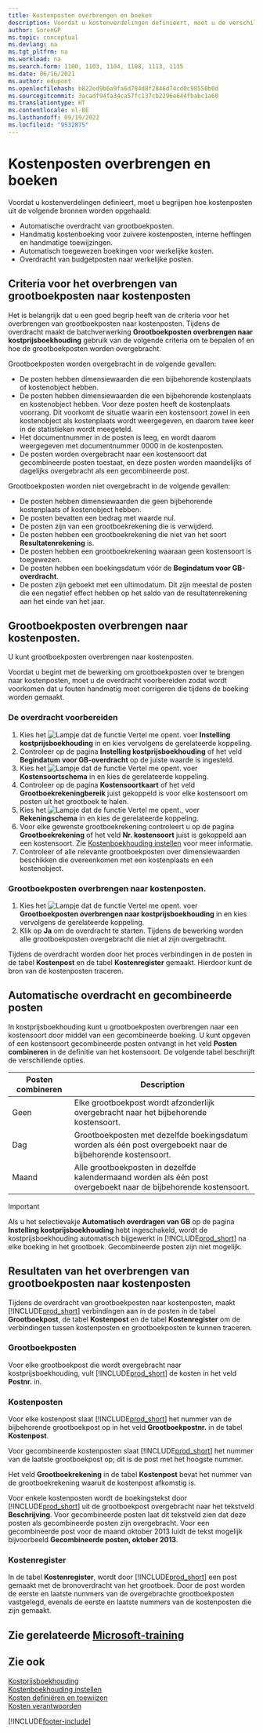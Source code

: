 ```yaml
---
title: Kostenposten overbrengen en boeken
description: Voordat u kostenverdelingen definieert, moet u de verschillende bronnen begrijpen waaruit kostenposten afkomstig zijn.
author: SorenGP
ms.topic: conceptual
ms.devlang: na
ms.tgt_pltfrm: na
ms.workload: na
ms.search.form: 1100, 1103, 1104, 1108, 1113, 1135
ms.date: 06/16/2021
ms.author: edupont
ms.openlocfilehash: b822ed9b6a9fa6d784d8f2846d74cd0c98550b0d
ms.sourcegitcommit: 3acadf94fa34ca57fc137cb2296e644fbabc1a60
ms.translationtype: HT
ms.contentlocale: nl-BE
ms.lasthandoff: 09/19/2022
ms.locfileid: "9532875"
---
```

# <a name="transferring-and-posting-cost-entries"></a>Kostenposten overbrengen en boeken

Voordat u kostenverdelingen definieert, moet u begrijpen hoe kostenposten uit de volgende bronnen worden opgehaald:  

- Automatische overdracht van grootboekposten.  
- Handmatig kostenboeking voor zuivere kostenposten, interne heffingen en handmatige toewijzingen.  
- Automatisch toegewezen boekingen voor werkelijke kosten.  
- Overdracht van budgetposten naar werkelijke posten.

## <a name="criteria-for-transferring-general-ledger-entries-to-cost-entries"></a>Criteria voor het overbrengen van grootboekposten naar kostenposten

Het is belangrijk dat u een goed begrip heeft van de criteria voor het overbrengen van grootboekposten naar kostenposten. Tijdens de overdracht maakt de batchverwerking **Grootboekposten overbrengen naar kostprijsboekhouding** gebruik van de volgende criteria om te bepalen of en hoe de grootboekposten worden overgebracht.  

Grootboekposten worden overgebracht in de volgende gevallen:  

- De posten hebben dimensiewaarden die een bijbehorende kostenplaats of kostenobject hebben.  
- De posten hebben dimensiewaarden die een bijbehorende kostenplaats en kostenobject hebben. Voor deze posten heeft de kostenplaats voorrang. Dit voorkomt de situatie waarin een kostensoort zowel in een kostenobject als kostenplaats wordt weergegeven, en daarom twee keer in de statistieken wordt meegeteld.  
- Het documentnummer in de posten is leeg, en wordt daarom weergegeven met documentnummer 0000 in de kostenposten.  
- De posten worden overgebracht naar een kostensoort dat gecombineerde posten toestaat, en deze posten worden maandelijks of dagelijks overgebracht als een gecombineerde post.  

Grootboekposten worden niet overgebracht in de volgende gevallen:  

- De posten hebben dimensiewaarden die geen bijbehorende kostenplaats of kostenobject hebben.  
- De posten bevatten een bedrag met waarde nul.  
- De posten zijn van een grootboekrekening die is verwijderd.  
- De posten hebben een grootboekrekening die niet van het soort **Resultatenrekening** is.  
- De posten hebben een grootboekrekening waaraan geen kostensoort is toegewezen.  
- De posten hebben een boekingsdatum vóór de **Begindatum voor GB-overdracht**.  
- De posten zijn geboekt met een ultimodatum. Dit zijn meestal de posten die een negatief effect hebben op het saldo van de resultatenrekening aan het einde van het jaar.

## <a name="transferring-general-ledger-entries-to-cost-entries"></a>Grootboekposten overbrengen naar kostenposten.

U kunt grootboekposten overbrengen naar kostenposten.  

Voordat u begint met de bewerking om grootboekposten over te brengen naar kostenposten, moet u de overdracht voorbereiden zodat wordt voorkomen dat u fouten handmatig moet corrigeren die tijdens de boeking worden gemaakt.  

### <a name="to-prepare-the-transfer"></a>De overdracht voorbereiden  

1.  Kies het ![Lampje dat de functie Vertel me opent.](media/ui-search/search_small.png "Vertel me wat u wilt doen") voer **Instelling kostprijsboekhouding** in en kies vervolgens de gerelateerde koppeling.  
2.  Controleer op de pagina **Instelling kostprijsboekhouding** of het veld **Begindatum voor GB-overdracht** op de juiste waarde is ingesteld.  
3.  Kies het ![Lampje dat de functie Vertel me opent.](media/ui-search/search_small.png "Vertel me wat u wilt doen") voer **Kostensoortschema** in en kies de gerelateerde koppeling.  
4.  Controleer op de pagina **Kostensoortkaart** of het veld **Grootboekrekeningbereik** juist gekoppeld is voor elke kostensoort om posten uit het grootboek te halen.  
5.  Kies het ![Lampje dat de functie Vertel me opent.](media/ui-search/search_small.png "Vertel me wat u wilt doen"), voer **Rekeningschema** in en kies de gerelateerde koppeling.  
6.  Voor elke gewenste grootboekrekening controleert u op de pagina **Grootboekrekening** of het veld **Nr. kostensoort** juist is gekoppeld aan een kostensoort. Zie [Kostenboekhouding instellen](finance-set-up-cost-accounting.md) voor meer informatie.  
7.  Controleer of alle relevante grootboekposten over dimensiewaarden beschikken die overeenkomen met een kostenplaats en een kostenobject.  

### <a name="to-transfer-general-ledger-entries-to-cost-entries"></a>Grootboekposten overbrengen naar kostenposten.

1.  Kies het ![Lampje dat de functie Vertel me opent.](media/ui-search/search_small.png "Vertel me wat u wilt doen") voer **Grootboekposten overbrengen naar kostprijsboekhouding** in en kies vervolgens de gerelateerde koppeling.  
2.  Klik op **Ja** om de overdracht te starten. Tijdens de bewerking worden alle grootboekposten overgebracht die niet al zijn overgebracht.  

Tijdens de overdracht worden door het proces verbindingen in de posten in de tabel **Kostenpost** en de tabel **Kostenregister** gemaakt. Hierdoor kunt de bron van de kostenposten traceren.

## <a name="automatic-transfer-and-combined-entries"></a>Automatische overdracht en gecombineerde posten

In kostprijsboekhouding kunt u grootboekposten overbrengen naar een kostensoort door middel van een gecombineerde boeking. U kunt opgeven of een kostensoort gecombineerde posten ontvangt in het veld **Posten combineren** in de definitie van het kostensoort. De volgende tabel beschrijft de verschillende opties.  

|Posten combineren|Description|  
|---------------------|-----------------|  
|Geen|Elke grootboekpost wordt afzonderlijk overgebracht naar het bijbehorende kostensoort.|  
|Dag|Grootboekposten met dezelfde boekingsdatum worden als één post overgeboekt naar de bijbehorende kostensoort.|  
|Maand|Alle grootboekposten in dezelfde kalendermaand worden als één post overgeboekt naar de bijbehorende kostensoort.|  

> [!IMPORTANT]  
>  Als u het selectievakje **Automatisch overdragen van GB** op de pagina **Instelling kostprijsboekhouding** hebt ingeschakeld, wordt de kostprijsboekhouding automatisch bijgewerkt in [!INCLUDE[prod_short](includes/prod_short.md)] na elke boeking in het grootboek. Gecombineerde posten zijn niet mogelijk.

## <a name="results-of-transferring-general-ledger-entries-to-cost-entries"></a>Resultaten van het overbrengen van grootboekposten naar kostenposten

Tijdens de overdracht van grootboekposten naar kostenposten, maakt [!INCLUDE[prod_short](includes/prod_short.md)] verbindingen aan in de posten in de tabel **Grootboekpost**, de tabel **Kostenpost** en de tabel **Kostenregister** om de verbindingen tussen kostenposten en grootboekposten te kunnen traceren.  

### <a name="general-ledger-entries"></a>Grootboekposten

Voor elke grootboekpost die wordt overgebracht naar kostprijsboekhouding, vult [!INCLUDE[prod_short](includes/prod_short.md)] de kosten in het veld **Postnr.** in.  

### <a name="cost-entries"></a>Kostenposten

Voor elke kostenpost slaat [!INCLUDE[prod_short](includes/prod_short.md)] het nummer van de bijbehorende grootboekpost op in het veld **Grootboekpostnr.** in de tabel **Kostenpost**.  

Voor gecombineerde kostenposten slaat [!INCLUDE[prod_short](includes/prod_short.md)] het nummer van de laatste grootboekpost op; dit is de post met het hoogste nummer.  

Het veld **Grootboekrekening** in de tabel **Kostenpost** bevat het nummer van de grootboekrekening waaruit de kostenpost afkomstig is.  

Voor enkele kostenposten wordt de boekingstekst door [!INCLUDE[prod_short](includes/prod_short.md)] uit de grootboekpost overgebracht naar het tekstveld **Beschrijving**. Voor gecombineerde posten laat dit tekstveld zien dat deze posten als gecombineerde posten zijn overgebracht. Voor een gecombineerde post voor de maand oktober 2013 luidt de tekst mogelijk bijvoorbeeld **Gecombineerde posten, oktober 2013**.  

### <a name="cost-register"></a>Kostenregister

In de tabel **Kostenregister**, wordt door [!INCLUDE[prod_short](includes/prod_short.md)] een post gemaakt met de bronoverdracht van het grootboek. Door de post worden de eerste en laatste nummers van de overgebrachte grootboekposten vastgelegd, evenals de eerste en laatste nummers van de kostenposten die zijn gemaakt.

## <a name="see-related-microsoft-training"></a>Zie gerelateerde [Microsoft-training](/training/modules/transfer-gl-entries-dynamics-365-business-central/)

## <a name="see-also"></a>Zie ook

 [Kostprijsboekhouding](finance-about-cost-accounting.md)  
 [Kostenboekhouding instellen](finance-set-up-cost-accounting.md)  
 [Kosten definiëren en toewijzen](finance-define-and-allocate-costs.md)  
 [Kosten verantwoorden](finance-manage-cost-accounting.md)


[!INCLUDE[footer-include](includes/footer-banner.md)]
